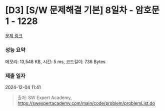 # [D3] [S/W 문제해결 기본] 8일차 - 암호문1 - 1228 

[문제 링크](https://swexpertacademy.com/main/code/problem/problemDetail.do?contestProbId=AV14w-rKAHACFAYD) 

### 성능 요약

메모리: 13,548 KB, 시간: 5 ms, 코드길이: 736 Bytes

### 제출 일자

2024-12-04 11:41



> 출처: SW Expert Academy, https://swexpertacademy.com/main/code/problem/problemList.do